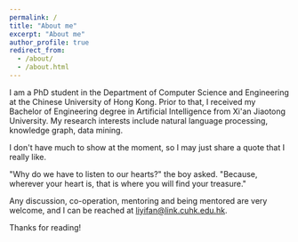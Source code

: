 ```yaml
---
permalink: /
title: "About me"
excerpt: "About me"
author_profile: true
redirect_from: 
  - /about/
  - /about.html
---
```


I am a PhD student in the Department of Computer Science and Engineering at the Chinese University of Hong Kong. Prior to that, I received my Bachelor of Engineering degree in Artificial Intelligence from Xi'an Jiaotong University.
My research interests include natural language processing, knowledge graph, data mining. 


I don't have much to show at the moment, so I may just share a quote that I really like.

"Why do we have to listen to our hearts?" the boy asked.
"Because, wherever your heart is, that is where you will find your treasure."

Any discussion, co-operation, mentoring and being mentored are very welcome, and I can be reached at liyifan@link.cuhk.edu.hk.

Thanks for reading!
